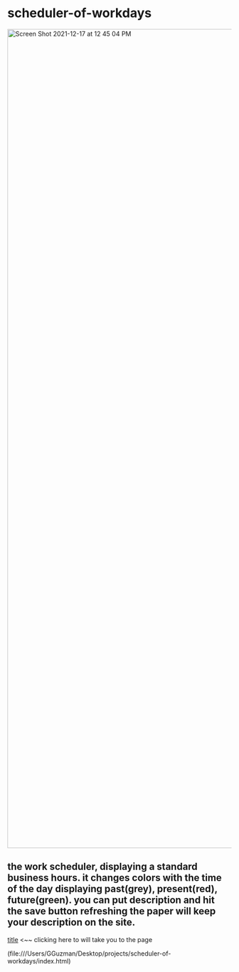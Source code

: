 # scheduler-of-workdays

<img width="1839" alt="Screen Shot 2021-12-17 at 12 45 04 PM" src="https://user-images.githubusercontent.com/92010483/147513160-ab4460fb-d6a9-406b-971b-6e79d3f4c152.png">

## the work scheduler, displaying a standard business hours. it changes colors with the time of the day displaying past(grey), present(red), future(green). you can put description and hit the save button refreshing the paper will keep your description on the site.

[title](/GGuzman/Desktop/projects/scheduler-of-workdays/index.html)  <~~ clicking here to will take you to the page

(file:///Users/GGuzman/Desktop/projects/scheduler-of-workdays/index.html)
